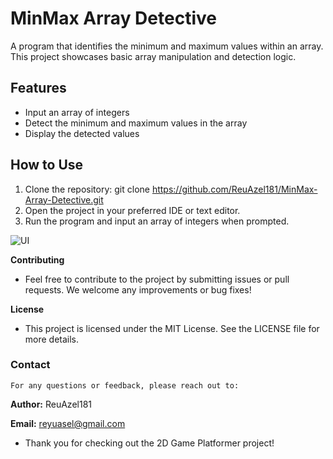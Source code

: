 # MinMax Array Detective
A program that identifies the minimum and maximum values within an array. This project showcases basic array manipulation and detection logic.

## Features
  - Input an array of integers
  - Detect the minimum and maximum values in the array
  - Display the detected values
    
## How to Use
1. Clone the repository:
  git clone https://github.com/ReuAzel181/MinMax-Array-Detective.git
2. Open the project in your preferred IDE or text editor.
3. Run the program and input an array of integers when prompted.

![UI](https://github.com/ReuAzel181/Array_Min_Max_Finder/blob/main/gui.png)

**Contributing**
  - Feel free to contribute to the project by submitting issues or pull requests. We welcome any improvements or bug fixes!

**License**
  - This project is licensed under the MIT License. See the LICENSE file for more details.

### Contact
    For any questions or feedback, please reach out to:

**Author:** ReuAzel181

**Email:** reyuasel@gmail.com 

- Thank you for checking out the 2D Game Platformer project!
